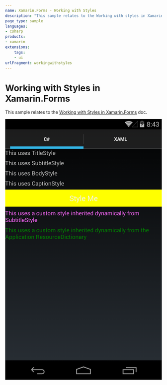 ```yaml
---
name: Xamarin.Forms - Working with Styles
description: "This sample relates to the Working with styles in Xamarin.Forms doc (UI)"
page_type: sample
languages:
- csharp
products:
- xamarin
extensions:
    tags:
    - ui
urlFragment: workingwithstyles
---
```

# Working with Styles in Xamarin.Forms

This sample relates to the [Working with Styles in Xamarin.Forms](https://docs.microsoft.com/xamarin/xamarin-forms/user-interface/styles/) doc.

![Working with Styles application screenshot](Screenshots/Android.png "Working with Styles application screenshot")
